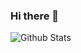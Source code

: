 ### Hi there 👋

![Github Stats](https://github-readme-stats.vercel.app/api?username=RONIN808&show_icons=true&count_private=true&hide_border=false&layout=compact&&theme=radical)

<!--
**RONIN808/RONIN808** is a ✨ _special_ ✨ repository because its `README.md` (this file) appears on your GitHub profile.

Here are some ideas to get you started:

- 🔭 I’m currently working on ...
- 🌱 I’m currently learning ...
- 👯 I’m looking to collaborate on ...
- 🤔 I’m looking for help with ...
- 💬 Ask me about ...
- 📫 How to reach me: ...
- 😄 Pronouns: ...
- ⚡ Fun fact: ...
-->
